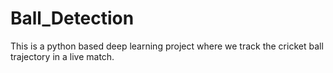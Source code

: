 # Ball_Detection
This is a python based deep learning project where we track the cricket ball trajectory in a live match.
